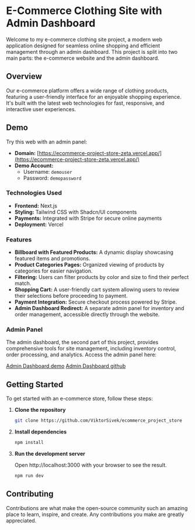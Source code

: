 # E-Commerce Clothing Site with Admin Dashboard

Welcome to my e-commerce clothing site project, a modern web application designed for seamless online shopping and efficient management through an admin dashboard. This project is split into two main parts: the e-commerce website and the admin dashboard.

## Overview

Our e-commerce platform offers a wide range of clothing products, featuring a user-friendly interface for an enjoyable shopping experience. It's built with the latest web technologies for fast, responsive, and interactive user experiences.

## Demo

Try this web with an admin panel:
- **Domain:** [https://ecommerce-project-store-zeta.vercel.app/](https://ecommerce-project-store-zeta.vercel.app/)
- **Demo Account:**
  - Username: `demouser`
  - Password: `demopassword`

### Technologies Used

- **Frontend:** Next.js
- **Styling:** Tailwind CSS with Shadcn/UI components
- **Payments:** Integrated with Stripe for secure online payments
- **Deployment:** Vercel

### Features

- **Billboard with Featured Products:** A dynamic display showcasing featured items and promotions.
- **Product Categories Pages:** Organized viewing of products by categories for easier navigation.
- **Filtering:** Users can filter products by color and size to find their perfect match.
- **Shopping Cart:** A user-friendly cart system allowing users to review their selections before proceeding to payment.
- **Payment Integration:** Secure checkout process powered by Stripe.
- **Admin Dashboard Redirect:** A separate admin panel for inventory and order management, accessible directly through the website.

### Admin Panel

The admin dashboard, the second part of this project, provides comprehensive tools for site management, including inventory control, order processing, and analytics. Access the admin panel here:

[Admin Dashboard demo](https://ecommerce-project-admin-one.vercel.app/)
[Admin Dashboard github](https://github.com/ViktorSivek/ecommerce_project)

## Getting Started

To get started with an e-commerce store, follow these steps:

1. **Clone the repository**

   ```bash
   git clone https://github.com/ViktorSivek/ecommerce_project_store

2. **Install dependencies**

   ```bash
   npm install

3. **Run the development server**

   Open http://localhost:3000 with your browser to see the result.
   ```bash
   npm run dev

## Contributing

Contributions are what make the open-source community such an amazing place to learn, inspire, and create. Any contributions you make are greatly appreciated.
